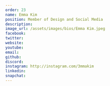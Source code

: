 ```yaml
---
order: 23
name: Emma Kim
position: Member of Design and Social Media
description: 
image_url: /assets/images/bios/Emma Kim.jpeg
facebook: 
twitter: 
website: 
youtube: 
email: 
github: 
discord: 
instagram: http://instagram.com/3mmakim
linkedin: 
snapchat: 
---
```

